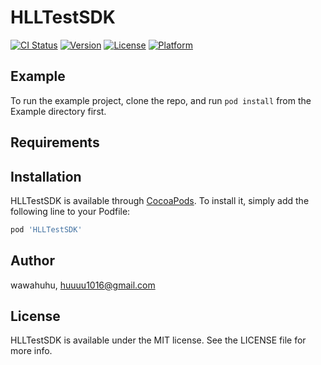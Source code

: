 # HLLTestSDK

[![CI Status](https://img.shields.io/travis/wawahuhu/HLLTestSDK.svg?style=flat)](https://travis-ci.org/wawahuhu/HLLTestSDK)
[![Version](https://img.shields.io/cocoapods/v/HLLTestSDK.svg?style=flat)](https://cocoapods.org/pods/HLLTestSDK)
[![License](https://img.shields.io/cocoapods/l/HLLTestSDK.svg?style=flat)](https://cocoapods.org/pods/HLLTestSDK)
[![Platform](https://img.shields.io/cocoapods/p/HLLTestSDK.svg?style=flat)](https://cocoapods.org/pods/HLLTestSDK)

## Example

To run the example project, clone the repo, and run `pod install` from the Example directory first.

## Requirements

## Installation

HLLTestSDK is available through [CocoaPods](https://cocoapods.org). To install
it, simply add the following line to your Podfile:

```ruby
pod 'HLLTestSDK'
```

## Author

wawahuhu, huuuu1016@gmail.com

## License

HLLTestSDK is available under the MIT license. See the LICENSE file for more info.

